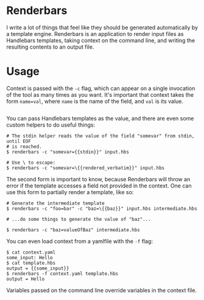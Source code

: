 # Renderbars

I write a lot of things that feel like they should be generated automatically
by a template engine. Renderbars is an application to render input files as
Handlebars templates, taking context on the command line, and writing the
resulting contents to an output file.

# Usage

Context is passed with the `-c` flag, which can appear on a single invocation
of the tool as many times as you want. It's important that context takes the
form `name=val`, where `name` is the name of the field, and `val` is its value.

```
```

You can pass Handlebars templates as the value, and there are even some custom
helpers to do useful things:

```
# The stdin helper reads the value of the field "somevar" from stdin, until EOF
# is reached.
$ renderbars -c "somevar={{stdin}}" input.hbs

# Use \ to escape:
$ renderbars -c "somevar=\{{rendered_verbatim}}" input.hbs
```

The second form is important to know, because Renderbars will throw an error if
the template accesses a field not provided in the context. One can use this
form to partially render a template, like so:

```
# Generate the intermediate template
$ renderbars -c "foo=bar" -c "baz=\{{baz}}" input.hbs intermediate.hbs

# ...do some things to generate the value of "baz"...

$ renderbars -c "baz=valueOfBaz" intermediate.hbs
```

You can even load context from a yamlfile with the `-f` flag:

```
$ cat context.yaml
some_input: Hello
$ cat template.hbs
output = {{some_input}}
$ renderbars -f context.yaml template.hbs
output = Hello
```

Variables passed on the command line override variables in the context file.
